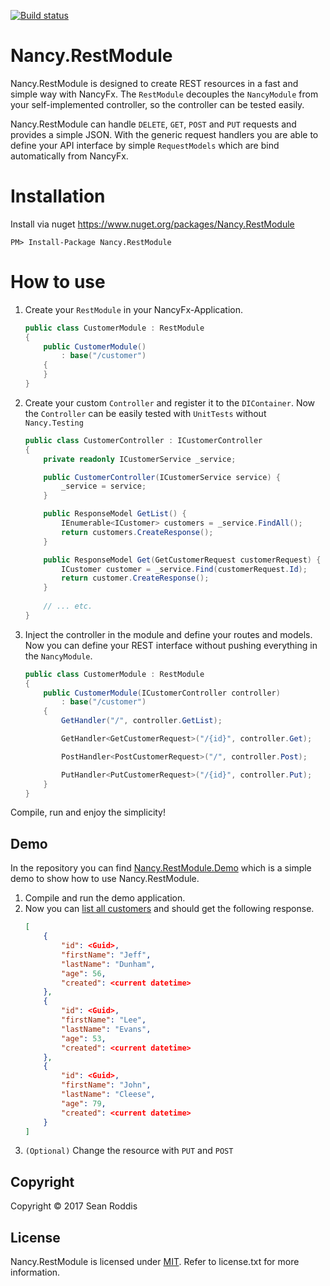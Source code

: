 [![Build status](https://ci.appveyor.com/api/projects/status/8lbhpmgq03y31e62?svg=true)](https://ci.appveyor.com/project/SRoddis/nancy-restmodule)

# Nancy.RestModule

Nancy.RestModule is designed to create REST resources in a fast and simple way with NancyFx. The `RestModule` decouples the `NancyModule` from your self-implemented controller, so the controller can be tested easily. 

Nancy.RestModule can handle `DELETE`, `GET`, `POST` and `PUT` requests and provides a simple JSON.
With the generic request handlers you are able to define your API interface by simple `RequestModels` which are bind automatically from NancyFx.

# Installation

Install via nuget https://www.nuget.org/packages/Nancy.RestModule

```
PM> Install-Package Nancy.RestModule
```

# How to use

1. Create your `RestModule` in your NancyFx-Application.
    ```csharp
    public class CustomerModule : RestModule
    {
        public CustomerModule() 
            : base("/customer")
        {
        }
    }
    ```
2. Create your custom `Controller` and register it to the `DIContainer`.
Now the `Controller` can be easily tested with `UnitTests` without `Nancy.Testing`

    ```csharp
    public class CustomerController : ICustomerController
    {
        private readonly ICustomerService _service;
    
        public CustomerController(ICustomerService service) {
            _service = service;
        }
    
        public ResponseModel GetList() {
            IEnumerable<ICustomer> customers = _service.FindAll();
            return customers.CreateResponse();
        }
    
        public ResponseModel Get(GetCustomerRequest customerRequest) {
            ICustomer customer = _service.Find(customerRequest.Id);
            return customer.CreateResponse();
        }
        
        // ... etc.
    }
    ```
3. Inject the controller in the module and define your routes and models.
Now you can define your REST interface without pushing everything in the `NancyModule`.
    
    ```csharp
    public class CustomerModule : RestModule
    {
        public CustomerModule(ICustomerController controller) 
            : base("/customer")
        {
            GetHandler("/", controller.GetList);

            GetHandler<GetCustomerRequest>("/{id}", controller.Get);

            PostHandler<PostCustomerRequest>("/", controller.Post);

            PutHandler<PutCustomerRequest>("/{id}", controller.Put);
        }
    }
    ```
    

Compile, run and enjoy the simplicity! 


## Demo
In the repository you can find [Nancy.RestModule.Demo]( https://github.com/SRoddis/Nancy.RestModule/tree/master/Nancy.RestModule.Demo) which is a simple demo to show how to use Nancy.RestModule. 

1. Compile and run the demo application.
2. Now you can [list all customers](http://localhost:53638/customer/) and should get the following response.
    ```json
    [
        {
            "id": <Guid>,
            "firstName": "Jeff",
            "lastName": "Dunham",
            "age": 56,
            "created": <current datetime>
        },
        {
            "id": <Guid>,
            "firstName": "Lee",
            "lastName": "Evans",
            "age": 53,
            "created": <current datetime>
        },
        {
            "id": <Guid>,
            "firstName": "John",
            "lastName": "Cleese",
            "age": 79,
            "created": <current datetime>
        }
    ]
    ```
3. `(Optional)` Change the resource with `PUT` and `POST` 

## Copyright

Copyright © 2017 Sean Roddis

## License

Nancy.RestModule is licensed under [MIT](http://www.opensource.org/licenses/mit-license.php "Read more about the MIT license form"). Refer to license.txt for more information.
